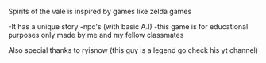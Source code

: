 Spirits of the vale is inspired by games like zelda games

-It has a unique story
-npc's (with basic A.I)
-this game is for educational purposes only made by me and my fellow classmates

Also special thanks to ryisnow (this guy is a legend go check his yt channel)
